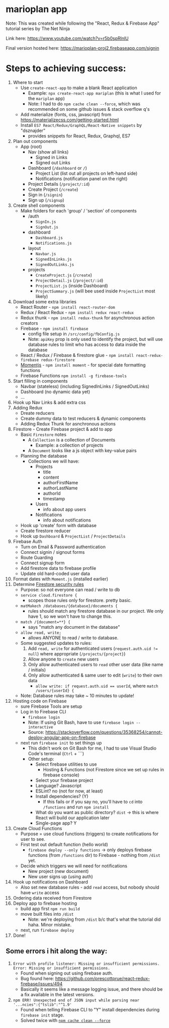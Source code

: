 # marioplan app
Note: This was created while following the "React, Redux & Firebase App" tutorial series by The Net Ninja

Link here:  https://www.youtube.com/watch?v=r5b0spRlnlU

Final version hosted here: https://marioplan-proj2.firebaseapp.com/signin

# Steps to achieving success:
1. Where to start
    - Use `create-react-app` to make a blank React application
        - Example: `npx create-react-app mariplan` (this is what I used for the `mariplan` app)
        - Note: I had to do `npm cache clean --force`, which was recommended on some github issues & stack overflow q's
    - Add materialize (fonts, css, javascript) from https://materializecss.com/getting-started.html
    - Install `ES7 React/Redux/GraphQL/React-Native snippets` by "dsznajder"
        - provides snippets for React, Redux, Graphql, ES7
2. Plan out components
    - App (root)
        - Nav (show all links)
            - Signed in Links
            - Signed out Links
        - Dashboard (`/dashboard` or `/`)
            - Project List (list out all projects on left-hand side)
            - Notifications (notification panel on the right)
        - Project Details (`/project/:id`)
        - Create Project (`/create`)
        - Sign in (`/signin`)
        - Sign up (`/signup`)
3. Create shell components
    - Make folders for each 'group' / 'section' of components
        - /auth
            - `SignIn.js`
            - `SignOut.js`
        - dashboard
            - `Dashboard.js`
            - `Notifications.js`
        - layout
            - `Navbar.js`
            - `SignedInLinks.js`
            - `SignedOutLinks.js`
        - projects
            - `CreateProject.js` (`/create`)
            - `ProjectDetail.js` (`/project/:id`)
            - `ProjectList.js` (inside Dashboard)
            - `ProjectSummary.js` (will bee used inside `ProjectList` most likely)
4. Download some extra libraries
    - React Router - `npm install react-router-dom`
    - Redux / React Redux - `npm install redux react-redux`
    - Redux thunk - `npm install redux-thunk` for asynchronous action creators
    - Firebase - `npm install firebase`
        - config file setup in `/src/config/fbConfig.js`
        - Note: `apiKey` prop is only used to identify the project, but will use database rules to limit who has access to data inside the database
    - React / Redux / Firebase & firestore glue - `npm install react-redux-firebase redux-firestore`
    - [Momentjs](http://momentjs.com/) - `npm install moment` - for special date formatting functions
    - Firebase Functions `npm install -g firebase-tools`
5. Start filling in components
    - Navbar (stateless) (including SignedInLinks / SignedOutLinks)
    - Dashboard (no dynamic data yet)
    - ...
6. Hook up Nav Links & add extra css
7. Adding Redux
    - Dreate reducers
    - Create dummy data to test reducers & dynamic components
    - Adding Redux Thunk for asnchronous actions
8. Firestore - Create Firebase project & add to app
    - Basic `Firestore` notes
        - A `Collection` is a collection of Documents
            - Example: a collection of projects
        - A `Document` looks like a js object with key-value pairs
    - Planning the database
        - Collections we will have:
            - Projects
                - title
                - content
                - authorFirstName
                - authorLastName
                - authorId
                - timestamp
            - Users
                - info about app users
            - Notifications
                - info about notifications
    - Hook up 'create' form with database
    - Create firestore reducer
    - Hook up `Dashboard` & `ProjectList` / `ProjectDetails`
9. Firebase Auth
    - Turn on Email & Password authentication
    - Connect signin / signout forms
    - Route Guarding
    - Connect signup form
    - Add firestore data to firebase profile
    - Update old hard-coded user data
10. Format dates with `Moment.js` (installed earlier)
11. Determine [Firestore security rules](https://firebase.google.com/docs/firestore/security/rules-structure)
    - Purpose: so not everyone can read / write to db
    - `service cloud.firestore {`
        - scopes those rules only for firestore. pretty basic.
    - `matMakech /databases/{database}/documents {`
        - rules should match any firestore database in our project. We only have 1, so we won't have to change this.
    - `match /{document=**} {`
        - says "match any document in the database"
    - `allow read, write;`
        - allows ANYONE to read / write to database.
    - Some suggested updates to rules:
        1. Add `read, write` for authenticated users (`request.auth.uid != null`) where appropriate (`/projects/{project}`)
        2. Allow anyone to `create` new users
        3. Only allow authenticated users to `read` other user data (like name / initials)
        4. Only allow authenticated & same user to edit (`write`) to their own data
            - `allow write: if request.auth.uid == userId`, where `match /users/{userId} {`
    - Note: Database rules may take ~ 10 minutes to update!
12. Hosting code on Firebase
    -  sure Firebase Tools are setup
    - Log in to Firebase CLI
        - `firebase login`
        - Note: If using Git Bash, have to use `firebase login --interactive`
        - Source: https://stackoverflow.com/questions/35368254/cannot-deploy-angular-app-on-firebase
    - next run `firebase init` to set things up
        - This didn't work on Git Bash for me, I had to use Visual Studio Code's terminal (`Ctrl` + `\``)
        - Other setup:
            - Select firebase utilities to use
                - Hosting & Functions (not Firestore since we set up rules in firebase console)
            - Select your firebase project
            - Language? Javascript
            - ESLint? no (not for now, at least)
            - Install dependencies? (Y)
                - If this fails or if you say no, you'll have to `cd` into `/functions` and run `npm install`
            - What do you want as public directory? `dist` -> this is where React will build our application later
            - Single-page app? Y
13. Create Cloud Functions
    - Purpose = use cloud functions (triggers) to create notifications for user to see.
    - First test out default function (hello world)
        - `firebase deploy --only functions` -> only deploys firebase functions (from `/functions` dir) to Firebase - nothing from `/dist` yet.
    - Decide which triggers we will need for notifications
        - New project (new document)
        - New user signs up (using auth)
14. Hook up notifications on Dashboard
    - Also set new database rules - add `read` access, but nobody should have `write` access
15. Ordering data received from Firestore
16. Deploy app to firebase hosting
    - build app first `npm run build`
    - move built files into `/dist`
        - Note: we're deploying from `/dist` b/c that's what the tutorial did haha. Minor mistake.
    - next, run `firebase deploy`
17. Done!

## Some errors i hit along the way:
1. `Error with profile listener: Missing or insufficient permissions. Error: Missing or insufficient permissions.`
    - Found when signing out using firebase auth.
    - Bug found here: https://github.com/prescottprue/react-redux-firebase/issues/494
    - Basically it seems like a message logging issue, and there should be a fix available in the latest versions.
2. `npm ERR! Unexpected end of JSON input while parsing near '...ncies":{"tslib":"^1.9'`
    - Found when telling Firebase CLI to "Y" install dependencies during `firebase init` stage.
    - Solved twice with [`npm cache clean --force`](https://github.com/vuejs-templates/webpack/issues/990)
